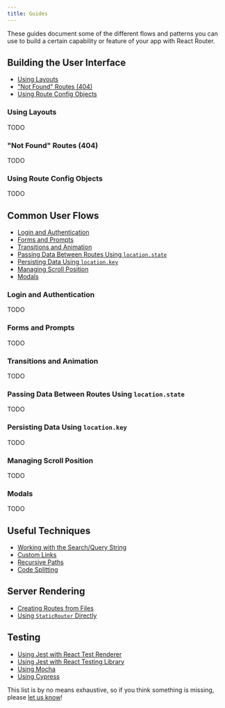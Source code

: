 ```yaml
---
title: Guides
---
```


These guides document some of the different flows and patterns you can use to
build a certain capability or feature of your app with React Router.

## Building the User Interface

- [Using Layouts](#layouts)
- ["Not Found" Routes (404)](#not-found)
- [Using Route Config Objects](#route-configs)

<a name="layouts"></a>

### Using Layouts

TODO

<a name="not-found"></a>

### "Not Found" Routes (404)

TODO

<a name="route-configs"></a>

### Using Route Config Objects

TODO

## Common User Flows

- [Login and Authentication](#login-and-auth)
- [Forms and Prompts](#forms-and-prompts)
- [Transitions and Animation](#animation)
- [Passing Data Between Routes Using `location.state`](#passing-data-with-state)
- [Persisting Data Using `location.key`](#persisting-data-with-key)
- [Managing Scroll Position](#scroll-position)
- [Modals](#modals)

<a name="login-and-auth"></a>

### Login and Authentication

TODO

<a name="forms-and-prompts"></a>

### Forms and Prompts

TODO

<a name="animation"></a>

### Transitions and Animation

TODO

<a name="passing-data-with-state"></a>

### Passing Data Between Routes Using `location.state`

TODO

<a name="persisting-data-with-key"></a>

### Persisting Data Using `location.key`

TODO

<a name="scroll-position"></a>

### Managing Scroll Position

TODO

<a name="modals"></a>

### Modals

TODO

## Useful Techniques

- [Working with the Search/Query String](working-with-the-search-string.md)
- [Custom Links](custom-links.md)
- [Recursive Paths](recursive-paths.md)
- [Code Splitting](code-splitting.md)

## Server Rendering

- [Creating Routes from Files](server-rendering/creating-routes-from-files.md)
- [Using `StaticRouter` Directly](server-rendering/using-staticrouter-directly.md)

## Testing

- [Using Jest with React Test Renderer](testing/testing-with-react-test-renderer.md)
- [Using Jest with React Testing Library](testing/testing-with-react-testing-library.md)
- [Using Mocha](testing/testing-with-mocha.md)
- [Using Cypress](testing/testing-with-cypress.md)

This list is by no means exhaustive, so if you think something is missing,
please [let us know](#TODO)!
